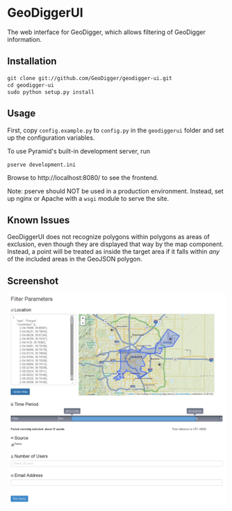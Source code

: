 GeoDiggerUI
===========

The web interface for GeoDigger, which allows filtering of GeoDigger information.

## Installation

    git clone git://github.com/GeoDigger/geodigger-ui.git
    cd geodigger-ui
    sudo python setup.py install

## Usage

First, copy `config.example.py` to `config.py` in the `geodiggerui` folder and set up the configuration variables.

To use Pyramid's built-in development server, run

    pserve development.ini
    
Browse to http://localhost:8080/ to see the frontend.

Note: pserve should NOT be used in a production environment. Instead, set up nginx or Apache with a `wsgi` module to serve the site.

## Known Issues

GeoDiggerUI does not recognize polygons within polygons as areas of
exclusion, even though they are displayed that way by the map component.
Instead, a point will be treated as inside the target area if it falls
within *any* of the included areas in the GeoJSON polygon.

## Screenshot

![Screenshot](frontend.png "Screenshot")
